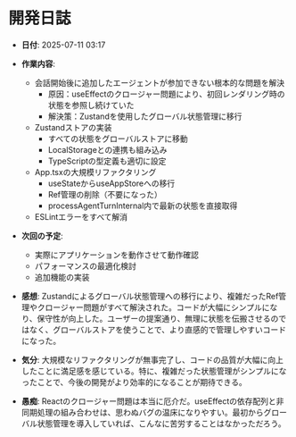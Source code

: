 # 開発日誌

- **日付**: 2025-07-11 03:17
- **作業内容**:
  - 会話開始後に追加したエージェントが参加できない根本的な問題を解決
    - 原因：useEffectのクロージャー問題により、初回レンダリング時の状態を参照し続けていた
    - 解決策：Zustandを使用したグローバル状態管理に移行
  - Zustandストアの実装
    - すべての状態をグローバルストアに移動
    - LocalStorageとの連携も組み込み
    - TypeScriptの型定義も適切に設定
  - App.tsxの大規模リファクタリング
    - useStateからuseAppStoreへの移行
    - Ref管理の削除（不要になった）
    - processAgentTurnInternal内で最新の状態を直接取得
  - ESLintエラーをすべて解消

- **次回の予定**:
  - 実際にアプリケーションを動作させて動作確認
  - パフォーマンスの最適化検討
  - 追加機能の実装

- **感想**: 
  Zustandによるグローバル状態管理への移行により、複雑だったRef管理やクロージャー問題がすべて解決された。コードが大幅にシンプルになり、保守性が向上した。ユーザーの提案通り、無理に状態を伝搬させるのではなく、グローバルストアを使うことで、より直感的で管理しやすいコードになった。

- **気分**: 
  大規模なリファクタリングが無事完了し、コードの品質が大幅に向上したことに満足感を感じている。特に、複雑だった状態管理がシンプルになったことで、今後の開発がより効率的になることが期待できる。

- **愚痴**: 
  Reactのクロージャー問題は本当に厄介だ。useEffectの依存配列と非同期処理の組み合わせは、思わぬバグの温床になりやすい。最初からグローバル状態管理を導入していれば、こんなに苦労することはなかっただろう。
